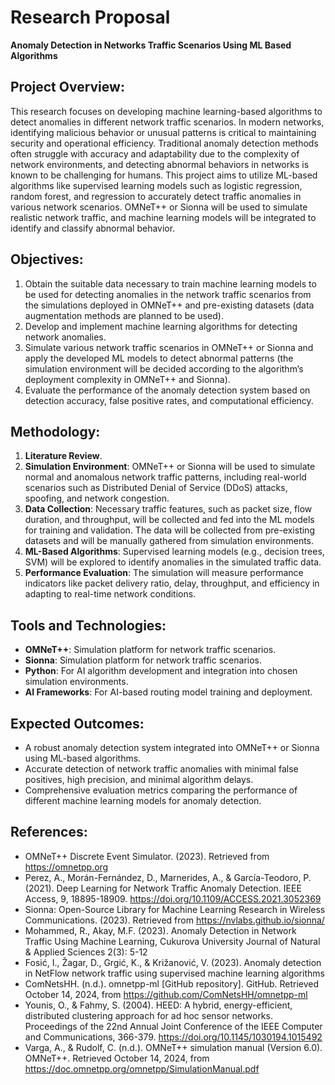 # Research Proposal
**Anomaly Detection in Networks Traffic Scenarios Using ML Based Algorithms**

## Project Overview:
This research focuses on developing machine learning-based algorithms to detect anomalies in different network traffic scenarios. In modern networks, identifying malicious behavior or unusual patterns is critical to maintaining security and operational efficiency. Traditional anomaly detection methods often struggle with accuracy and adaptability due to the complexity of network environments, and detecting abnormal behaviors in networks is known to be challenging for humans. This project aims to utilize ML-based algorithms like supervised learning models such as logistic regression, random forest, and regression to accurately detect traffic anomalies in various network scenarios. OMNeT++ or Sionna will be used to simulate realistic network traffic, and machine learning models will be integrated to identify and classify abnormal behavior.

## Objectives:

1. Obtain the suitable data necessary to train machine learning models to be used for detecting anomalies in the network traffic scenarios from the simulations deployed in OMNeT++ and pre-existing datasets (data augmentation methods are planned to be used).
2. Develop and implement machine learning algorithms for detecting network anomalies.
3. Simulate various network traffic scenarios in OMNeT++ or Sionna and apply the developed ML models to detect abnormal patterns (the simulation environment will be decided according to the algorithm’s deployment complexity in OMNeT++ and Sionna).
4. Evaluate the performance of the anomaly detection system based on detection accuracy, false positive rates, and computational efficiency.

## Methodology:

1. **Literature Review**.
2. **Simulation Environment**: OMNeT++ or Sionna will be used to simulate normal and anomalous network traffic patterns, including real-world scenarios such as Distributed Denial of Service (DDoS) attacks, spoofing, and network congestion.
3. **Data Collection**: Necessary traffic features, such as packet size, flow duration, and throughput, will be collected and fed into the ML models for training and validation. The data will be collected from pre-existing datasets and will be manually gathered from simulation environments.
4. **ML-Based Algorithms**: Supervised learning models (e.g., decision trees, SVM) will be explored to identify anomalies in the simulated traffic data.
5. **Performance Evaluation**: The simulation will measure performance indicators like packet delivery ratio, delay, throughput, and efficiency in adapting to real-time network conditions.

## Tools and Technologies:

- **OMNeT++**: Simulation platform for network traffic scenarios.
- **Sionna**: Simulation platform for network traffic scenarios.
- **Python**: For AI algorithm development and integration into chosen simulation environments.
- **AI Frameworks**: For AI-based routing model training and deployment.

## Expected Outcomes:

- A robust anomaly detection system integrated into OMNeT++ or Sionna using ML-based algorithms.
- Accurate detection of network traffic anomalies with minimal false positives, high precision, and minimal algorithm delays.
- Comprehensive evaluation metrics comparing the performance of different machine learning models for anomaly detection.

## References:

- OMNeT++ Discrete Event Simulator. (2023). Retrieved from https://omnetpp.org
- Perez, A., Morán-Fernández, D., Marnerides, A., & García-Teodoro, P. (2021). Deep Learning for Network Traffic Anomaly Detection. IEEE Access, 9, 18895-18909. https://doi.org/10.1109/ACCESS.2021.3052369
- Sionna: Open-Source Library for Machine Learning Research in Wireless Communications. (2023). Retrieved from https://nvlabs.github.io/sionna/
- Mohammed, R., Akay, M.F. (2023). Anomaly Detection in Network Traffic Using Machine Learning, Cukurova University Journal of Natural & Applied Sciences 2(3): 5-12
- Fosić, I., Žagar, D., Grgić, K., & Križanović, V. (2023). Anomaly detection in NetFlow network traffic using supervised machine learning algorithms
- ComNetsHH. (n.d.). omnetpp-ml [GitHub repository]. GitHub. Retrieved October 14, 2024, from https://github.com/ComNetsHH/omnetpp-ml
- Younis, O., & Fahmy, S. (2004). HEED: A hybrid, energy-efficient, distributed clustering approach for ad hoc sensor networks. Proceedings of the 22nd Annual Joint Conference of the IEEE Computer and Communications, 366-379. https://doi.org/10.1145/1030194.1015492
- Varga, A., & Rudolf, C. (n.d.). OMNeT++ simulation manual (Version 6.0). OMNeT++. Retrieved October 14, 2024, from https://doc.omnetpp.org/omnetpp/SimulationManual.pdf
